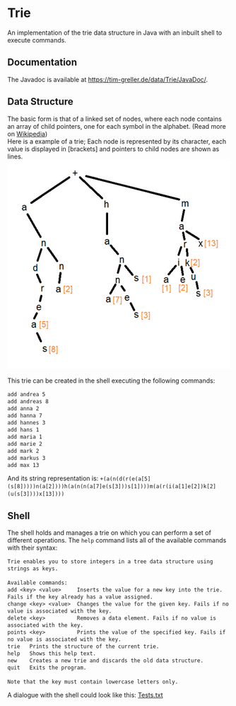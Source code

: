 # Trie
An implementation of the trie data structure in Java with an inbuilt shell to execute commands.
  
## Documentation
The Javadoc is available at https://tim-greller.de/data/Trie/JavaDoc/.

## Data Structure
The basic form is that of a linked set of nodes, where each node contains an array of child pointers, one for each symbol in the alphabet.
(Read more on [Wikipedia](https://en.wikipedia.org/wiki/Trie#Implementation_strategies))  
Here is a example of a trie; Each node is represented by its character, each value is displayed in \[brackets\] and pointers to child nodes are shown as lines.  
![Trie: Object diagram](structure%20example.png)  

This trie can be created in the shell executing the following commands:
```
add andrea 5
add andreas 8
add anna 2
add hanna 7
add hannes 3
add hans 1
add maria 1
add marie 2
add mark 2
add markus 3
add max 13
```
And its string representation is:
`+(a(n(d(r(e(a[5](s[8]))))n(a[2])))h(a(n(n(a[7]e(s[3]))s[1])))m(a(r(i(a[1]e[2])k[2](u(s[3])))x[13])))`

## Shell
The shell holds and manages a trie on which you can perform a set of different operations. The `help` command lists all of the available commands with their syntax:
```
Trie enables you to store integers in a tree data structure using strings as keys.

Available commands:
add <key> <value>     Inserts the value for a new key into the trie. Fails if the key already has a value assigned.
change <key> <value>  Changes the value for the given key. Fails if no value is associated with the key.
delete <key>          Removes a data element. Fails if no value is associated with the key.
points <key>          Prints the value of the specified key. Fails if no value is associated with the key.
trie   Prints the structure of the current trie.
help   Shows this help text.
new    Creates a new trie and discards the old data structure.
quit   Exits the program.

Note that the key must contain lowercase letters only.
```

A dialogue with the shell could look like this: [Tests.txt](Tests.txt)
